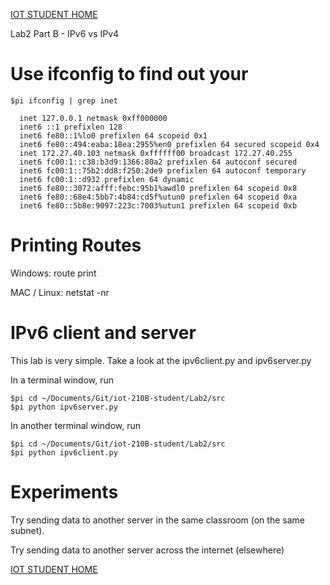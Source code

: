 [IOT STUDENT HOME](https://gitlab.com/Gislason/iot-210B-student/blob/master/README.md)

Lab2 Part B - IPv6 vs IPv4

# Use ifconfig to find out your 

```
$pi ifconfig | grep inet

  inet 127.0.0.1 netmask 0xff000000 
  inet6 ::1 prefixlen 128 
  inet6 fe80::1%lo0 prefixlen 64 scopeid 0x1 
  inet6 fe80::494:eaba:18ea:2955%en0 prefixlen 64 secured scopeid 0x4 
  inet 172.27.40.103 netmask 0xffffff00 broadcast 172.27.40.255
  inet6 fc00:1::c38:b3d9:1366:80a2 prefixlen 64 autoconf secured 
  inet6 fc00:1::75b2:dd8:f250:2de9 prefixlen 64 autoconf temporary 
  inet6 fc00:1::d932 prefixlen 64 dynamic 
  inet6 fe80::3072:afff:febc:95b1%awdl0 prefixlen 64 scopeid 0x8 
  inet6 fe80::68e4:5bb7:4b84:cd5f%utun0 prefixlen 64 scopeid 0xa 
  inet6 fe80::5b8e:9097:223c:7003%utun1 prefixlen 64 scopeid 0xb 
```

# Printing Routes

  Windows: route print

  MAC / Linux: netstat -nr


# IPv6 client and server

This lab is very simple. Take a look at the ipv6client.py and ipv6server.py

In a terminal window, run

```
$pi cd ~/Documents/Git/iot-210B-student/Lab2/src
$pi python ipv6server.py
```

In another terminal window, run

```
$pi cd ~/Documents/Git/iot-210B-student/Lab2/src
$pi python ipv6client.py
```

# Experiments

Try sending data to another server in the same classroom (on the same subnet).

Try sending data to another server across the internet (elsewhere)

[IOT STUDENT HOME](https://gitlab.com/Gislason/iot-210B-student/blob/master/README.md)

